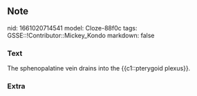 ## Note
nid: 1661020714541
model: Cloze-88f0c
tags: GSSE::!Contributor::Mickey_Kondo
markdown: false

### Text
The sphenopalatine vein drains into the {{c1::pterygoid plexus}}.

### Extra


